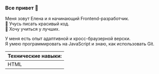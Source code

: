 ### Все привет 👋
Меня зовут Елена и я начинающий Frontend-разработчик.  
🌱 Учусь писать красивый код.  
👯 Хочу учиться у лучших.  

У меня есть опыт адаптивной и кросс-браузерной верски.  
Я умею программировать на JavaScript и знаю, как использовать Git.


| Технические навыки: |  
| ----------------------------------------------- |
| HTML | CSS | JavaScript | React | Express | Git |
